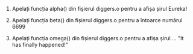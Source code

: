 
1. Apelați funcția alpha() din fișierul diggers.o pentru a afișa șirul Eureka!

2. Apelați funcția beta() din fișierul diggers.o pentru a întoarce numărul 6699

3. Apelați funcția omega() din fișierul diggers.o pentru a afișa șirul ...
 "It has finally happened!"


